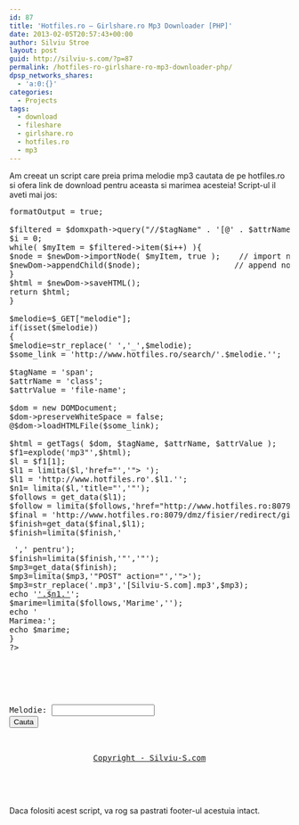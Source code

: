 ```yaml
---
id: 87
title: 'Hotfiles.ro – Girlshare.ro Mp3 Downloader [PHP]'
date: 2013-02-05T20:57:43+00:00
author: Silviu Stroe
layout: post
guid: http://silviu-s.com/?p=87
permalink: /hotfiles-ro-girlshare-ro-mp3-downloader-php/
dpsp_networks_shares:
  - 'a:0:{}'
categories:
  - Projects
tags:
  - download
  - fileshare
  - girlshare.ro
  - hotfiles.ro
  - mp3
---
```

Am creeat un script care preia prima melodie mp3 cautata de pe hotfiles.ro si ofera link de download pentru aceasta si marimea acesteia! Script-ul il aveti mai jos:

<pre class="brush: php; title: ; notranslate" title=""><?php
function get_data($url,$ref="")
{
if(function_exists("curl_init")){
$ch = curl_init();
$user_agent = "Mozilla/4.0 (compatible; MSIE 5.01; "."Windows NT 5.0)";
$ch = curl_init();
curl_setopt($ch, CURLOPT_USERAGENT, $user_agent);
curl_setopt( $ch, CURLOPT_HTTPGET, 1 );
curl_setopt( $ch, CURLOPT_RETURNTRANSFER, 1 );
curl_setopt( $ch, CURLOPT_FOLLOWLOCATION , 1 );
curl_setopt( $ch, CURLOPT_FOLLOWLOCATION , 1 );
curl_setopt( $ch, CURLOPT_URL, $url );
curl_setopt( $ch, CURLOPT_REFERER, $ref );
curl_setopt ($ch, CURLOPT_COOKIEJAR, 'hotfiles.txt');
$html = curl_exec($ch);
curl_close($ch);
}
else{
$hfile = fopen($url,"r");
if($hfile){
while(!feof($hfile)){
$html.=fgets($hfile,1024);
}
}
}
return $html;
}

function limita($text,$inceput,$sfarsit)
{
$rezultat=explode($inceput,$text);
$rezultat=$rezultat[1];
$rezultat=explode($sfarsit,$rezultat);
return $rezultat[0];
}

function getTags( $dom, $tagName, $attrName, $attrValue ){
$html = '';
$domxpath = new DOMXPath($dom);
$newDom = new DOMDocument;
$newDom->formatOutput = true;

$filtered = $domxpath->query("//$tagName" . '[@' . $attrName . "='$attrValue']");
$i = 0;
while( $myItem = $filtered->item($i++) ){
$node = $newDom->importNode( $myItem, true );    // import node
$newDom->appendChild($node);                    // append node
}
$html = $newDom->saveHTML();
return $html;
}

$melodie=$_GET["melodie"];
if(isset($melodie))
{
$melodie=str_replace(' ','_',$melodie);
$some_link = 'http://www.hotfiles.ro/search/'.$melodie.'';

$tagName = 'span';
$attrName = 'class';
$attrValue = 'file-name';

$dom = new DOMDocument;
$dom->preserveWhiteSpace = false;
@$dom->loadHTMLFile($some_link);

$html = getTags( $dom, $tagName, $attrName, $attrValue );
$f1=explode('mp3"',$html);
$l = $f1[1];
$l1 = limita($l,'href="','"> ');
$l1 = 'http://www.hotfiles.ro'.$l1.'';
$n1= limita($l,'title="','"');
$follows = get_data($l1);
$follow = limita($follows,'href="http://www.hotfiles.ro:8079/dmz/fisier/redirect/girlshare','"');
$final = 'http://www.hotfiles.ro:8079/dmz/fisier/redirect/girlshare'.$follow.'';
$finish=get_data($final,$l1);
$finish=limita($finish,'<p class="waiting"> ',' pentru');
$finish=limita($finish,'"','"');
$mp3=get_data($finish);
$mp3=limita($mp3,'"POST" action="','">');
$mp3=str_replace('.mp3','[Silviu-S.com].mp3',$mp3);
echo '<a href="'.$mp3.'">'.$n1.'</a>';
$marime=limita($follows,'Marime</label><span>','</span>');
echo '</br>Marimea:';
echo $marime;
}
?>
<!DOCTYPE html>
<html>
<title>Hotfiles.ro mp3 downloader - Silviu-S.com</title>
<body>
<form  method="get">
Melodie: <input type="text" name="melodie">
<input type="submit" value="Cauta">
</form>
<footer>
<center><a href="http://silviu-s.com">Copyright - Silviu-S.com</a></center>
</footer>
</body>
</html>
</pre>

Daca folositi acest script, va rog sa pastrati footer-ul acestuia intact.
